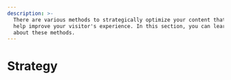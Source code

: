 ```yaml
---
description: >-
  There are various methods to strategically optimize your content that will
  help improve your visitor's experience. In this section, you can learn more
  about these methods.
---
```


# Strategy

